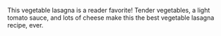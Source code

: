 This vegetable lasagna is a reader favorite! Tender vegetables, a light tomato sauce, and lots of cheese make this the best vegetable lasagna recipe, ever.
